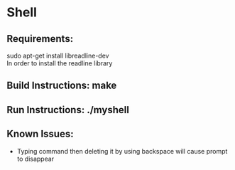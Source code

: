 # Shell

## Requirements:

sudo apt-get install libreadline-dev  
In order to install the readline library  

## Build Instructions: make


## Run Instructions: ./myshell


## Known Issues:

- Typing command then deleting it by using backspace will cause prompt to disappear